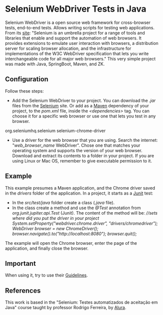 # Selenium WebDriver Tests in Java

Selenium WebDriver is a open source web framework for cross-browser tests, end-to-end tests. Allows writing scripts for testing web applications.
From its [site](https://www.selenium.dev/documentation):
"Selenium is an umbrella project for a range of tools and libraries that enable and support the automation of web browsers. It provides extensions to emulate user interaction with browsers, a distribution server for scaling browser allocation, and the infrastructure for implementations of the W3C WebDriver specification that lets you write interchangeable code for all major web browsers."
This very simple project was made with Java, SpringBoot, Maven, and ZK.

## Configuration
Follow these steps:
- Add the Selenium WebDriver to your project. You can download the *.jar* files from the [Selenium](https://www.selenium.dev/downloads) site. Or add as a [Maven](https://maven.apache.org) dependency of your project, to the *pom.xml* file, inside the *\<dependencies\>* tag. You can choose it for a specific web browser or use one that lets you test in any browser.
<!-- https://mvnrepository.com/artifact/org.seleniumhq.selenium/selenium-chrome-driver -->
<dependency>
    <groupId>org.seleniumhq.selenium</groupId>
    <artifactId>selenium-chrome-driver</artifactId>
</dependency>

- Use a driver for the web browser that you are using. Search the internet: "*web_browser_name* WebDriver". Chose one that matches your operating system and supports the version of your web browser. Download and extract its contents to a folder in your project. If you are using Linux or Mac OS, remember to give executable permission to it.

## Example
This example presumes a Maven application, and the Chrome driver saved in the *drivers* folder of the application.
In a project, it starts as a [Junit](https://junit.org) test:
- In the *src/test/java* folder create a class (*.java* file).
- In the class create a method and use the *@Test* annotation from *org.junit.jupiter.api.Test* (Junit). The content of the method will be:
*//sets where did you put the driver in your project*
*System.setProperty("webdriver.chrome.driver", "drivers/chromedriver");*
*WebDriver browser = new ChromeDriver();*
*browser.navigate().to\("http://localhost:8080"\);*
*browser.quit();*

The example will open the Chrome browser, enter the page of the application, and finally close the browser.

## Important
When using it, try to use their [Guidelines](https://www.selenium.dev/documentation/guidelines).

## References
This work is based in the "Selenium: Testes automatizados de aceitação em Java" course taught by professor Rodrigo Ferreira, by [Alura](https://www.alura.com.br).

